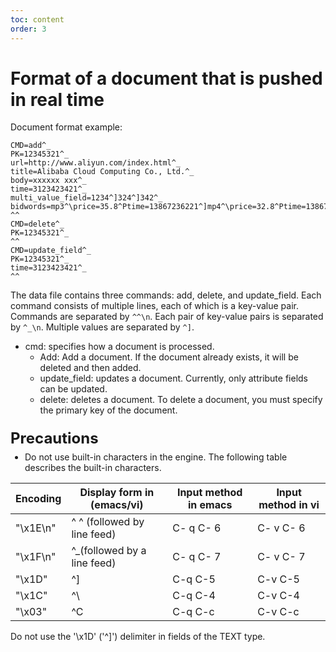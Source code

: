 ```yaml
---
toc: content
order: 3
---
```


# Format of a document that is pushed in real time
Document format example:
```
CMD=add^_
PK=12345321^_
url=http://www.aliyun.com/index.html^_
title=Alibaba Cloud Computing Co., Ltd.^_
body=xxxxxx xxx^_
time=3123423421^_
multi_value_field=1234^]324^]342^_
bidwords=mp3^\price=35.8^Ptime=13867236221^]mp4^\price=32.8^Ptime=13867236221^_
^^
CMD=delete^_
PK=12345321^_
^^
CMD=update_field^_
PK=12345321^_
time=3123423421^_
^^
```
The data file contains three commands: add, delete, and update_field. Each command consists of multiple lines, each of which is a key-value pair.
Commands are separated by `^^\n`. Each pair of key-value pairs is separated by `^_\n`. Multiple values are separated by `^]`.

- cmd: specifies how a document is processed.
   - Add: Add a document. If the document already exists, it will be deleted and then added.
   - update_field: updates a document. Currently, only attribute fields can be updated.
   - delete: deletes a document. To delete a document, you must specify the primary key of the document.

<div class="lake-content" typography="classic"><h2 id="zabBj" style="font-size: 24px; line-height: 32px; margin: 21px 0 5px 0"><span class="ne-text">Precautions</span></h2><ul class="ne-ul" style="margin: 0; padding-left: 23px"><li id="u35b62be1"><span class="ne-text">Do not use built-in characters in the engine. The following table describes the built-in characters.</span></li></ul>

Encoding | Display form in (emacs/vi) | Input method in emacs | Input method in vi
-- | -- | -- | --
"\x1E\n" | ^ ^ (followed by line feed) | C- q C- 6 | C- v C- 6
"\x1F\n" | ^_(followed by a line feed) | C- q C- 7 | C- v C- 7
"\x1D" | ^] | C-q C-5 | C-v C-5
"\x1C" | ^\ | C-q C-4 | C-v C-4
"\x03" | ^C | C-q C-c | C-v C-c

<span class="ne-text">Do not use the '\x1D' ('^]') delimiter in fields of the TEXT type. </span></li></ul></div>

